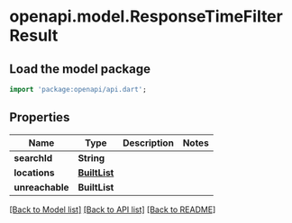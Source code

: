 # openapi.model.ResponseTimeFilterResult

## Load the model package
```dart
import 'package:openapi/api.dart';
```

## Properties
Name | Type | Description | Notes
------------ | ------------- | ------------- | -------------
**searchId** | **String** |  | 
**locations** | [**BuiltList<ResponseTimeFilterLocation>**](ResponseTimeFilterLocation.md) |  | 
**unreachable** | **BuiltList<String>** |  | 

[[Back to Model list]](../README.md#documentation-for-models) [[Back to API list]](../README.md#documentation-for-api-endpoints) [[Back to README]](../README.md)


